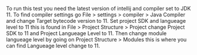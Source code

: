 To run this test you need the latest version of intellij and compiler set to JDK 11. To find compiler settings go File > settings > compiler > Java Compiler 
and change Target bytecode version to 11. Set project SDK and langueage level to 11 this is found in File > Project Structure > Project change Project SDK to 11 and Project Langueage Level
to 11. Then change module langueage level by going on Project Structure > Modules this is where you can find Langueage level change to 11.
